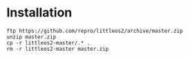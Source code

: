 Installation
============

	ftp https://github.com/repro/littleos2/archive/master.zip
	unzip master.zip
	cp -r littleos2-master/.* .
	rm -r littleos2-master master.zip

